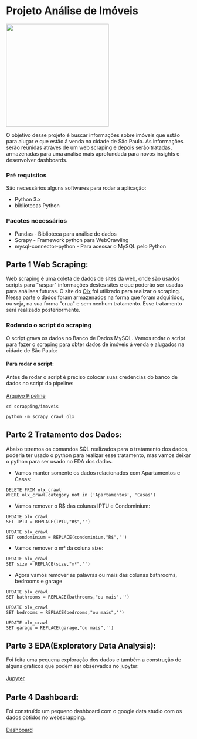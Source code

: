 # Projeto Análise de Imóveis
<img src ='https://user-images.githubusercontent.com/71283631/153653859-ef94ab73-aa6f-4b28-94ce-5a091803bf4e.jpeg' height=280>


O objetivo desse projeto é buscar informações sobre imóveis que estão para alugar e que estão á venda na cidade de São Paulo. As informações serão reunidas atráves de um web scraping e depois serão tratadas, armazenadas para uma análise mais aprofundada para novos insights e desenvolver dashboards.
### Pré requisitos
São necessários alguns softwares para rodar a aplicação:
* Python 3.x
* bibliotecas Python
### Pacotes necessários
* Pandas - Biblioteca para análise de dados
* Scrapy - Framework python para WebCrawling
* mysql-connector-python - Para acessar o MySQL pelo Python

## Parte 1 Web Scraping:
Web scraping é uma coleta de dados de sites da web, onde são usados scripts para "raspar" informações destes sites e que poderão ser usadas para análises futuras.
O site do <a href='https://www.olx.com.br/'>Olx</a> foi utilizado para realizar o scraping.<br>
Nessa parte o dados foram armazenados na forma que foram adquiridos, ou seja, na sua forma "crua" e sem nenhum tratamento. Esse tratamento será realizado posteriormente.<br>
### Rodando o script do scraping
O script grava os dados no Banco de Dados MySQL.
Vamos rodar o script para fazer o scraping para obter dados de imóveis á venda e alugados na cidade de São Paulo:
#### Para rodar o script:

Antes de rodar o script é preciso colocar suas credencias do banco de dados no script do pipeline:<br>
<br>
<a href='https://github.com/SMarkus27/Projeto_Imoveis_SP/blob/main/imoveis/pipelines.py'>Arquivo Pipeline</a><br>
```
cd scrapping/imoveis
```
```
python -m scrapy crawl olx
```
## Parte 2 Tratamento dos Dados:
Abaixo teremos os comandos SQL realizados para o tratamento dos dados, poderia ter usado o python para realizar esse tratamento, mas vamos deixar o python para ser usado no EDA dos dados. 
* Vamos manter somente os dados relacionados com Apartamentos e Casas:
```
DELETE FROM olx_crawl
WHERE olx_crawl.category not in ('Apartamentos', 'Casas')
```
* Vamos remover o R$ das colunas IPTU e Condominium:
```
UPDATE olx_crawl
SET IPTU = REPLACE(IPTU,"R$",'')
```
```
UPDATE olx_crawl
SET condominium = REPLACE(condominium,"R$",'')
```
* Vamos remover o m² da coluna size:
```
UPDATE olx_crawl
SET size = REPLACE(size,"m²",'')
```
* Agora vamos remover as palavras ou mais das colunas bathrooms, bedrooms e garage
```
UPDATE olx_crawl
SET bathrooms = REPLACE(bathrooms,"ou mais",'')
```
```
UPDATE olx_crawl
SET bedrooms = REPLACE(bedrooms,"ou mais",'')
```
```
UPDATE olx_crawl
SET garage = REPLACE(garage,"ou mais",'')
```

## Parte 3 EDA(Exploratory Data Analysis):
Foi feita uma pequena exploração dos dados e também a construção de alguns gráficos que podem ser observados no jupyter:<br>
<br>
<a href='https://github.com](https://github.com/SMarkus27/Projeto_Imoveis_SP/blob/main/EDA_imoveis.ipynb'>Jupyter</a><br>

## Parte 4 Dashboard:
Foi construído um pequeno dashboard com o google data studio com os dados obtidos no webscrapping.<br>
<br>
<a href='https://datastudio.google.com/reporting/d366753f-6c29-4efe-a149-454fadd77f17/page/48ftC?s=sZLvnKC2mqI'>Dashboard</a>
